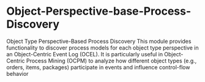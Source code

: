 # Object-Perspective-base-Process-Discovery
Object Type Perspective-Based Process Discovery
This module provides functionality to discover process models for each object type perspective in an Object-Centric Event Log (OCEL). It is particularly useful in Object-Centric Process Mining (OCPM) to analyze how different object types (e.g., orders, items, packages) participate in events and influence control-flow behavior
